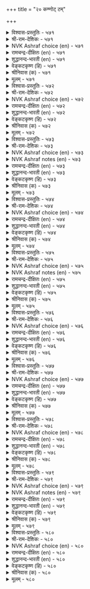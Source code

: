 +++
title = "२० कण्णोट् टम्"

+++

<details><summary>विश्वास-प्रस्तुतिः - ५७१</summary>

कण्णोट्टम् ऎऩ्ऩुम् कऴिबॆरुङ् गारिगै  
उण्मैयाऩ् उण्डिव् वुलगु। ५७१  
</details>

<details><summary>श्री-राम-देशिकः - ५७१</summary>

तदैव भविता लोके प्रजानां सुखजीवनम् ।  
दाक्षिण्यगुणसम्पूर्तिः यदा स्यात् पृथ्वीपतौ ॥ ५७१॥
</details>

<details><summary>NVK Ashraf choice (en) - ५७१</summary>

०५७१  
What truly moves this world  
Is that ravishing beauty called compassion.  
(N.V.K. Ashraf), (V.V.S. Aiyar)  
</details>

<details><summary>रामचन्द्र-दीक्षितः (en) - ५७१</summary>

571\. kaṇṇōṭṭam eṉṉum kaḻiperuṅ kārikai  
uṇmaiyāṉ, uṇṭu iv ulaku.

571\. The world exists because of the existence of the most beautiful virtue called kindliness.  
</details>

<details><summary>शुद्धानन्द-भारती (en) - ५७१</summary>

1\. கண்ணோட்டம் என்னும் கழிபெருங் காரிகை  
உண்மையான் உண்டிவ் வுலகு.  
Living in the world implies  
The bounteous dame of benign eyes.        571  
</details>

<details><summary>वेङ्कटकृष्ण (हि) - ५७१</summary>

571
करुणा रूपी सोहती, सुषमा रही अपार ।  
नृप में उसके राजते, टिकता है संसार ॥
</details>

<details><summary>श्रीनिवास (क) - ५७१</summary>

571. करुणॆ ऎन्नुव अतिशयवाद सौन्दर्यवु (आभरणवु) इरुव कारणदिन्दले ई लोकवु अळियुदॆ उळिदुकॊण्डिदॆ.

</details>

<details><summary>मूलम् - ५७१</summary>

कण्णोट्टम् ऎऩ्ऩुम् कऴिबॆरुङ् गारिगै  
उण्मैयाऩ् उण्डिव् वुलगु। ५७१  
</details>

<details><summary>विश्वास-प्रस्तुतिः - ५७२</summary>

कण्णोट्टत् तुळ्ळदु उलगियल् अह्दिलार्  
उण्मै निलक्कुप् पॊऱै। ५७२  
</details>

<details><summary>श्री-राम-देशिकः - ५७२</summary>

लोको जीवति दाक्षिण्यात् तद्विहीननरा भुवि ।  
यदि जीवन्ति तैर्भूमेः भार एव न संशयः ॥ ५७२॥
</details>

<details><summary>NVK Ashraf choice (en) - ५७२</summary>

०५७२  
Compassion sustains the world.  
Without it men are but a burden on earth. *  
(K. Krishnaswamy & Vijaya Ramkumar)  
</details>

<details><summary>रामचन्द्र-दीक्षितः (en) - ५७२</summary>

572\. kaṇṇōṭṭattu uḷḷatu ulakiyal; aḵtu ilār  
uṇmai nilakkup poṟai.

572\. The world lives through kindliness; those who do not have it are a burden to the earth.  
</details>

<details><summary>शुद्धानन्द-भारती (en) - ५७२</summary>

2\. கண்ணோட்டத் துள்ளது உலகியல் அஃதிலார்  
உண்மை நிலக்குப் பொறை.  
World lives by looks of lovely worth  
Who lack them are burdens of earth.        572  
</details>

<details><summary>वेङ्कटकृष्ण (हि) - ५७२</summary>

572
करुणा से है चल रहा, सांसारिक व्यवहार ।  
जो नर उससे रहित है, केवल भू का भार ॥
</details>

<details><summary>श्रीनिवास (क) - ५७२</summary>

572. करुणॆयिन्दले लोक नडॆयुत्तिदॆ. करुणॆयिल्लदवरु बदुकिरुवुदु भूमिगॆ हॊरॆयष्टे हॊरतु बेरॆ इल्ल.

</details>

<details><summary>मूलम् - ५७२</summary>

कण्णोट्टत् तुळ्ळदु उलगियल् अह्दिलार्  
उण्मै निलक्कुप् पॊऱै। ५७२  
</details>

<details><summary>विश्वास-प्रस्तुतिः - ५७३</summary>

पण्ऎऩ्ऩाम् पाडऱ्कु इयैबिऩ्ऱेल् कण्ऎऩ्ऩाम्  
कण्णोट्टम् इल्लाद कण्। ५७३  
</details>

<details><summary>श्री-राम-देशिकः - ५७३</summary>

साहित्येन विना गानं यथा स्यान्न मनोहरम् ।  
दाक्षिण्यवर्जितं कुत्स्नं जगत्तद्वन्निरर्थकम् ॥ ५७३॥
</details>

<details><summary>NVK Ashraf choice (en) - ५७३</summary>

०५७३  
What use is a rāgā that cannot be sung?  
Or eyes without sympathy?  
(P.S. Sundaram)  
</details>

<details><summary>NVK Ashraf notes (en) - ५७३</summary>

५७३. The word "rāgā" means tune or melody.
</details>

<details><summary>रामचन्द्र-दीक्षितः (en) - ५७३</summary>

573\. paṇ eṉ ām, pāṭaṟku iyaipu iṉṟēl?-kaṇ eṉ ām,  
kaṇṇōṭṭam illāta kaṇ?.

573\. What is the use of a song that could not be enjoyed? Likewise, what is the use of the eyes that have no kindliness?  
</details>

<details><summary>शुद्धानन्द-भारती (en) - ५७३</summary>

3\. பண்என்னாம் பாடற்கு இயைபின்றேல் கண்என்னாம்  
கண்ணோட்டம் இல்லாத கண்  
Of tuneless song what is the use?  
Without gracious looks what are eyes?        573  
</details>

<details><summary>वेङ्कटकृष्ण (हि) - ५७३</summary>

573
मेल न हो तो गान से, तान करे क्या काम ।  
दया न हो तो दृष्टि में, दृग आये क्या काम ॥
</details>

<details><summary>श्रीनिवास (क) - ५७३</summary>

573. हाडिनॊन्दिगॆ समरसविल्लवादरॆ आ सङ्गीतदिन्द एनु फलविदॆ? अदे रीति करुणॆयिल्लद कण्णु इद्दू एनु प्रयोजन?

</details>

<details><summary>मूलम् - ५७३</summary>

पण्ऎऩ्ऩाम् पाडऱ्कु इयैबिऩ्ऱेल् कण्ऎऩ्ऩाम्  
कण्णोट्टम् इल्लाद कण्। ५७३  
</details>

<details><summary>विश्वास-प्रस्तुतिः - ५७४</summary>

उळबोल् मुगत्तॆवऩ् सॆय्युम् अळविऩाल्  
कण्णोट्टम् इल्लाद कण्। ५७४  
</details>

<details><summary>श्री-राम-देशिकः - ५७४</summary>

दाक्षिण्यगुणहीनस्य किं नेत्राभ्यां प्रयोजनम् ।  
ते ह्यलङ्काररूपेण लसतः केवलं मुखे ॥ ५७४॥
</details>

<details><summary>NVK Ashraf choice (en) - ५७४</summary>

०५७४  
What use are eyes that look like eyes  
But lack boundless sympathy?  
(P.S. Sundaram)  
</details>

<details><summary>रामचन्द्र-दीक्षितः (en) - ५७४</summary>

574\. uḷapōl mukattu evaṉ ceyyum-aḷaviṉāl  
kaṇṇōṭṭam illāta kaṇ.

574\. What is the use of one’s eyes if they do not beam with immeasurable love?  
</details>

<details><summary>शुद्धानन्द-भारती (en) - ५७४</summary>

4\. உளபோல் முகத்தெவன் செய்யும் அளவினால்  
கண்ணேட்டம் இல்லாத கண்.  
Except that they are on the face  
What for are eyes sans measured grace.        574  
</details>

<details><summary>वेङ्कटकृष्ण (हि) - ५७४</summary>

574
करुणा कलित नयन नहीं, समुचित सीमाबद्ध ।  
तो क्या आवें काम वे, मुख से रह संबन्ध ॥
</details>

<details><summary>श्रीनिवास (क) - ५७४</summary>

574. तक्क प्रमाणदल्लि करुणॆ तोरद कण्णुगळु मुखदल्लि इरुवन्तॆ तोरुवुदन्नु बिट्टरॆ बेरेनु प्रयोजन नीडुत्तदॆ?

</details>

<details><summary>मूलम् - ५७४</summary>

उळबोल् मुगत्तॆवऩ् सॆय्युम् अळविऩाल्  
कण्णोट्टम् इल्लाद कण्। ५७४  
</details>

<details><summary>विश्वास-प्रस्तुतिः - ५७५</summary>

कण्णिऱ्कु अणिगलम् कण्णोट्टम् अह्दिऩ्ऱेल्  
पुण्णॆऩ्ऱु उणरप् पडुम् ५७५  
</details>

<details><summary>श्री-राम-देशिकः - ५७५</summary>

नेत्रस्यालङ्करणं पुंसां दाक्षिण्यगुण इष्यते ।  
तद्विहीनं तु नयनं धत्ते व्रणसमानताम् ॥ ५७५॥
</details>

<details><summary>NVK Ashraf choice (en) - ५७५</summary>

०५७५  
Compassion is an ornament of the eyes.  
Without it eyes are deemed sores. *  
(Satguru Subramuniyaswami)  
</details>

<details><summary>NVK Ashraf notes (en) - ५७५</summary>

५७५. Not only compassion, but also learning is must says Valluvar employing the same idea in couplet ३९३: “Only the learned have eyes. The unlearned have two sores on their face!” ((P.S. Sundaram)).
</details>

<details><summary>रामचन्द्र-दीक्षितः (en) - ५७५</summary>

575\. kaṇṇiṟku aṇikalam kaṇṇōṭṭam; aḵtu iṉṟēl,  
puṇ eṉṟu uṇarappaṭum.

575\. Kindliness is the fitting ornament for the eyes. They are a sore, where it is absent.  
</details>

<details><summary>शुद्धानन्द-भारती (en) - ५७५</summary>

5\. கண்ணிற்கு அணிகலம் கண்ணோட்டம் அஃதின்றேல்  
புண்ணென்று உணரப் படும்.  
Kind looks are jewels for eyes to wear  
Without them they are felt as sore.        575  
</details>

<details><summary>वेङ्कटकृष्ण (हि) - ५७५</summary>

575
आभूषण है नेत्र का, करुणा का सद्‍भाव ।  
उसके बिन जाने उसे, केवल मुख पर घाव ॥
</details>

<details><summary>श्रीनिवास (क) - ५७५</summary>

575. करुणॆये कण्णिगॆ अलङ्कार; अदिल्लवादरॆ आ कण्णु हुण्णॆन्दु भाविसल्पडुत्तदॆ.

</details>

<details><summary>मूलम् - ५७५</summary>

कण्णिऱ्कु अणिगलम् कण्णोट्टम् अह्दिऩ्ऱेल्  
पुण्णॆऩ्ऱु उणरप् पडुम् ५७५  
</details>

<details><summary>विश्वास-प्रस्तुतिः - ५७६</summary>

मण्णो टियैन्द मरत्तऩैयर् कण्णो  
टियैन्दुगण् णोडा तवर्। ५७६  
</details>

<details><summary>श्री-राम-देशिकः - ५७६</summary>

स्थितेऽपि नेत्रे दाक्षिण्यगुणहीनो भवेद्यदि ।  
अचञ्चलमहीरूढतरुरेव स मानवः ॥ ५७६॥
</details>

<details><summary>NVK Ashraf choice (en) - ५७६</summary>

०५७६  
Like trees earth-bound which cannot move  
Are eyes unmoved by pity.  
(P.S. Sundaram)  
</details>

<details><summary>रामचन्द्र-दीक्षितः (en) - ५७६</summary>

576\. maṇṇoṭu iyainta marattu aṉaiyar-kaṇṇoṭu  
iyaintu, kaṇṇōṭātavar.

576\. Those whose eyes do not reflect love resemble trees that stand on the earth.  
</details>

<details><summary>शुद्धानन्द-भारती (en) - ५७६</summary>

6\. மண்ணோ டியைந்த மரத்தனையர் கண்ணோ  
டியைந்துகண் ணோடா தவர்.  
Like trees on inert earth they grow  
Who don't eye to eye kindness show.        576  
</details>

<details><summary>वेङ्कटकृष्ण (हि) - ५७६</summary>

576
रहने पर भी आँख के, जिसके है नहिं आँख ।  
यथा ईख भू में लगी, जिसके भी हैं आँख ॥
</details>

<details><summary>श्रीनिवास (क) - ५७६</summary>

576. कण्णिद्दू करुणॆ इल्लदवरु, मण्णिनल्लि चलिसदॆ निन्त मरद समानरु.

</details>

<details><summary>मूलम् - ५७६</summary>

मण्णो टियैन्द मरत्तऩैयर् कण्णो  
टियैन्दुगण् णोडा तवर्। ५७६  
</details>

<details><summary>विश्वास-प्रस्तुतिः - ५७७</summary>

कण्णोट् टम् इल्लवर् कण्णिलर् कण्णुडैयार्  
कण्णोट्टम् इऩ्मैयुम् इल्। ५७७  
</details>

<details><summary>श्री-राम-देशिकः - ५७७</summary>

दाक्षिण्यवर्जिता मर्त्या नेत्रहीना मता भुवि ।  
केचिन्नयनवन्तोऽपि सन्ति दाक्षिण्यसंयुताः ॥ ५७७॥
</details>

<details><summary>NVK Ashraf choice (en) - ५७७</summary>

०५७७  
Men without sympathy have no eyes;  
Nor those who have eyes lack sympathy.  
(N.V.K. Ashraf)  
</details>

<details><summary>रामचन्द्र-दीक्षितः (en) - ५७७</summary>

577\. kaṇṇōṭṭam illavar kaṇ ilar; kaṇ uṭaiyār  
kaṇṇōṭṭam iṉmaiyum il.

577\. Verily they are blind who have no kindly look.  
</details>

<details><summary>शुद्धानन्द-भारती (en) - ५७७</summary>

7\. கண்ணோட்டம் இல்லவர் கண்ணிலர் கண்ணுடையார்  
கண்ணோட்டம் இன்மையும் இல்.  
Ungracious men lack real eyes  
Men of real eyes show benign grace.        577  
</details>

<details><summary>वेङ्कटकृष्ण (हि) - ५७७</summary>

577
आँखहीन ही हैं मनुज, यदि न आँख का भाव ।  
आँखयुक्त में आँख का, होता भी न अभाव ॥
</details>

<details><summary>श्रीनिवास (क) - ५७७</summary>

577. करुणॆ इल्लदवरु कण्णिल्लदवरॆनिसिकॊळ्ळुवरु; कण्णुळ्ळवरु करुणॆयिल्लदवरागिरुवुदु साध्यविल्ल.

</details>

<details><summary>मूलम् - ५७७</summary>

कण्णोट् टम् इल्लवर् कण्णिलर् कण्णुडैयार्  
कण्णोट्टम् इऩ्मैयुम् इल्। ५७७  
</details>

<details><summary>विश्वास-प्रस्तुतिः - ५७८</summary>

करुमम् सिदैयामल् कण्णोड वल्लार्क्कु  
उरिमै उडैत्तिव् वुलगु। ५७८  
</details>

<details><summary>श्री-राम-देशिकः - ५७८</summary>

दाक्षिण्यगुणशीलस्य गच्छतो न्याय्यवर्त्मनि ।  
पार्थिवस्य वशे कृत्स्नं जगद्वर्तेत सुस्थिरम् ॥ ५७८॥
</details>

<details><summary>NVK Ashraf choice (en) - ५७८</summary>

०५७८  
This world is theirs who compassionately perform  
Their duties without fail.  
(N.V.K. Ashraf)  
</details>

<details><summary>रामचन्द्र-दीक्षितः (en) - ५७८</summary>

578\. karumam citaiyāmal kaṇṇōṭa vallārkku  
urimai uṭaittu, iv ulaku.

578\. The world belongs to a king who can do his duty and yet be courteous.  
</details>

<details><summary>शुद्धानन्द-भारती (en) - ५७८</summary>

8\. கருமஞ் சிதையாமல் கண்ணோட வல்லார்க்கு  
உரிமை உடைத்திவ் வுலகு.  
Who gracious are but dutiful  
Have right for this earth beautiful.        578  
</details>

<details><summary>वेङ्कटकृष्ण (हि) - ५७८</summary>

578
हानि बिना निज धर्म की, करुणा का व्यवहार ।  
जो कर सकता है उसे, जग पर है अधिकार ॥
</details>

<details><summary>श्रीनिवास (क) - ५७८</summary>

578. कर्तव्यक्कॆ च्युति बारदन्तॆ, करुणॆ तोरबल्ल अरसनिगॆ, ई लोकवन्ने तन्नदागि माडिकॊळ्ळुव हक्कु इरुत्तदॆ.

</details>

<details><summary>मूलम् - ५७८</summary>

करुमम् सिदैयामल् कण्णोड वल्लार्क्कु  
उरिमै उडैत्तिव् वुलगु। ५७८  
</details>

<details><summary>विश्वास-प्रस्तुतिः - ५७९</summary>

ऒऱुत्ताऱ्ऱुम् पण्बिऩार् कण्णुम्गण् णोडिप्  
पॊऱुत्ताऱ्ऱुम् पण्बे तलै। ५७९  
</details>

<details><summary>श्री-राम-देशिकः - ५७९</summary>

कृतापराधिनि जने दाक्षिण्यं संप्रदर्श्य च ।  
तद्देषसहनं राज्ञां भवेत् स्वाभाविको गुणः ॥ ५७९॥
</details>

<details><summary>NVK Ashraf choice (en) - ५७९</summary>

०५७९  
That quality of forbearance and sympathy is the best,  
Even to those who hurt us.  
(N.V.K. Ashraf)  
</details>

<details><summary>NVK Ashraf notes (en) - ५७९</summary>

५७९. Compare with १५८. "Let a man conquer by his forbearance those who wrong him with arrogance" * -(Satguru Subramuniyaswami)
</details>

<details><summary>रामचन्द्र-दीक्षितः (en) - ५७९</summary>

579\. oṟuttāṟṟum paṇpiṉārkaṇṇum, kaṇṇōṭip  
poṟuttāṟṟum paṇpē talai.

579\. It behoves a king to put up with the doer of harm and even be kind to him.  
</details>

<details><summary>शुद्धानन्द-भारती (en) - ५७९</summary>

9\. ஒறுத்தாற்றும் பண்பினார் கண்ணும்கண் ணோடிப்  
பொறுத்தாற்றும் பண்பே தலை.  
To be benign and bear with foes  
Who vex us is true virtue's phase.        579  
</details>

<details><summary>वेङ्कटकृष्ण (हि) - ५७९</summary>

579
अपनी क्षति भी जो करे, उसपर करुणा-भाव ।  
धारण कर, करना क्षमा, नृप का श्रेष्ठ स्वभाव ॥
</details>

<details><summary>श्रीनिवास (क) - ५७९</summary>

579. शिक्षिसलु अर्हरागिद्दरू, करुणॆ तोरि, शिक्षिसदॆ सहनॆयिन्द कायुव गुणवे (ऎल्लक्किन्त) हिरिदु.

</details>

<details><summary>मूलम् - ५७९</summary>

ऒऱुत्ताऱ्ऱुम् पण्बिऩार् कण्णुम्गण् णोडिप्  
पॊऱुत्ताऱ्ऱुम् पण्बे तलै। ५७९  
</details>

<details><summary>विश्वास-प्रस्तुतिः - ५८०</summary>

पॆयक्कण्डुम् नञ्जुण् डमैवर् नयत्तक्क  
नागरिगम् वेण्डु पवर्। ५८०  
</details>

<details><summary>श्री-राम-देशिकः - ५८०</summary>

सुहृद्दत्तं विषं चापि पीत्वा प्रत्ययकारणात् ।  
मैत्रीं च तेन कुर्वन्ति दाक्षिण्यगुणकाङ्क्षिणः ॥ ५८०॥
</details>

<details><summary>NVK Ashraf choice (en) - ५८०</summary>

०५८०  
Those desirous of refinement will drink with smile  
Even hemlock when offered. *  
(P.S. Sundaram)  
</details>

<details><summary>रामचन्द्र-दीक्षितः (en) - ५८०</summary>

580\. peyak kaṇṭum, nañcu uṇṭu amaivar-nayattakka  
nākarikam vēṇṭupavar.

580\. Those who wish to acquire loveable urbanity will knowingly swallow even the poison served.  
</details>

<details><summary>शुद्धानन्द-भारती (en) - ५८०</summary>

10\. பெயக்கண்டும் நஞ்சுண் டமைவர் நயத்தக்க  
நாகரிகம் வேண்டு பவர்.  
Men of graceful courtesy  
Take hemlock and look cheerfully.        580  
</details>

<details><summary>वेङ्कटकृष्ण (हि) - ५८०</summary>

580
देख मिलाते गरल भी, खा जाते वह भोग ।  
वाँछनीय दाक्षिण्य के, इच्छुक हैं जो लोग ॥
</details>

<details><summary>श्रीनिवास (क) - ५८०</summary>

580. करुणॆयुळ्ळ नागरिक गुणवन्नु बयसुववरु, तमगॆ बेकादवरु नञ्जु नीडदरू अदन्नु कुडिदु शान्तवागिरुवरु.
अध्याय 
</details>

<details><summary>मूलम् - ५८०</summary>

पॆयक्कण्डुम् नञ्जुण् डमैवर् नयत्तक्क  
नागरिगम् वेण्डु पवर्। ५८०  
</details>

